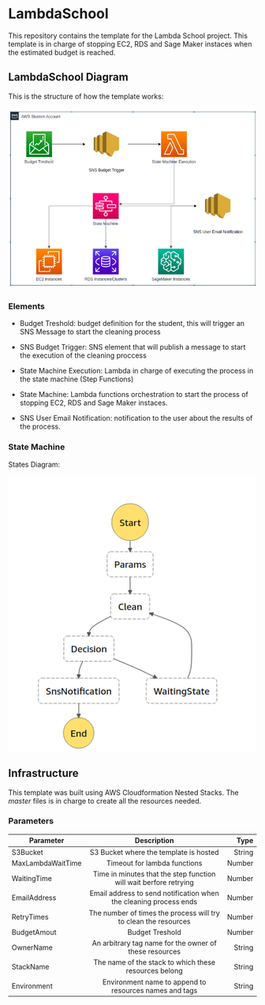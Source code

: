 # LambdaSchool

This repository contains the template for the Lambda School project. This template is in charge of stopping EC2, RDS and Sage Maker instaces when the estimated budget is reached.

## LambdaSchool Diagram

This is the structure of how the template works:

![Inf Diagram](/img/Diagram.png)

### Elements

* Budget Treshold: budget definition for the student, this will trigger an SNS Message to start the cleaning process

* SNS Budget Trigger: SNS element that will publish a message to start the execution of the cleaning proccess

* State Machine Execution: Lambda in charge of executing the process in the state machine (Step Functions)

* State Machine: Lambda functions orchestration to start the process of stopping EC2, RDS and Sage Maker instaces.

* SNS User Email Notification: notification to the user about the results of the process.

### State Machine

States Diagram:

![Inf Diagram](/img/StateMachine.png)


## Infrastructure

This template was built using AWS Cloudformation Nested Stacks. The *master* files is in charge to create all the resources needed.

### Parameters

| Parameter        | Description           | Type    |
| ------------- |:-------------:| -----:|
| S3Bucket      | S3 Bucket where the template is hosted | String |
| MaxLambdaWaitTime      | Timeout for lambda functions  |   Number |
| WaitingTime | Time in minutes that the step function will wait berfore retrying      |    Number |
| EmailAddress | Email address to send notification when the cleaning process ends     |    Number |
| RetryTimes | The number of times the process will try to clean the resources     |    Number |
| BudgetAmout | Budget Treshold     |    Number |
| OwnerName | An arbitrary tag name for the owner of these resources    |    String |
| StackName | The name of the stack to which these resources belong      |    String |
| Environment | Environment name to append to resources names and tags     |    String |

